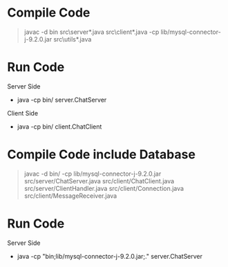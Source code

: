 # Compile Code

>javac -d bin src\server\*.java src\client\*.java -cp lib/mysql-connector-j-9.2.0.jar src\utils\*.java



# Run Code 

 Server Side

* java -cp bin/ server.ChatServer

 Client Side

* java -cp bin/ client.ChatClient

# Compile Code include Database

>javac -d bin/ -cp lib/mysql-connector-j-9.2.0.jar src/server/ChatServer.java src/client/ChatClient.java src/server/ClientHandler.java src/client/Connection.java src/client/MessageReceiver.java



# Run Code 

 Server Side

* java -cp "bin;lib/mysql-connector-j-9.2.0.jar;." server.ChatServer
